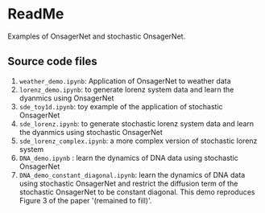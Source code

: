 # ReadMe

Examples of OnsagerNet and stochastic OnsagerNet.

## Source code files

1. `weather_demo.ipynb`: Application of OnsagerNet to weather data
2. `lorenz_demo.ipynb`: to generate lorenz system data and learn the dyanmics using OnsagerNet
3. `sde_toy1d.ipynb`: toy example of the application of stochastic OnsagerNet
4. `sde_lorenz.ipynb`: to generate stochastic lorenz system data and learn the dyanmics using stochastic OnsagerNet
5. `sde_lorenz_complex.ipynb`: a more complex version of stochastic lorenz system
6. `DNA_demo.ipynb` : learn the dynamics of DNA data using stochastic OnsagerNet
7. `DNA_demo_constant_diagonal.ipynb`: learn the dynamics of DNA data using stochastic OnsagerNet and restrict the diffusion term of the stochastic OnsagerNet to be constant diagonal. This demo reproduces Figure 3 of the paper '(remained to fill)'.

